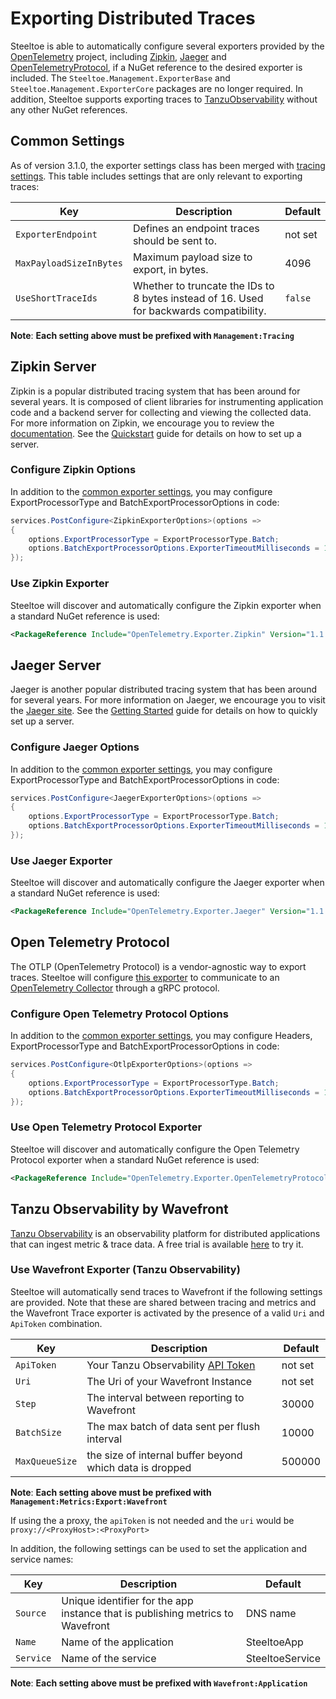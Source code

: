# Exporting Distributed Traces

Steeltoe is able to automatically configure several exporters provided by the [OpenTelemetry](https://opentelemetry.io) project, including [Zipkin](https://github.com/open-telemetry/opentelemetry-dotnet/tree/main/src/OpenTelemetry.Exporter.Zipkin), [Jaeger](https://github.com/open-telemetry/opentelemetry-dotnet/tree/main/src/OpenTelemetry.Exporter.Jaeger) and [OpenTelemetryProtocol](https://github.com/open-telemetry/opentelemetry-dotnet/tree/main/src/OpenTelemetry.Exporter.OpenTelemetryProtocol), if a NuGet reference to the desired exporter is included. The `Steeltoe.Management.ExporterBase` and `Steeltoe.Management.ExporterCore` packages are no longer required. In addition, Steeltoe supports exporting traces to [TanzuObservability](https://tanzu.vmware.com/observability) without any other NuGet references.

## Common Settings

As of version 3.1.0, the exporter settings class has been merged with [tracing settings](./index.md#configure-settings). This table includes settings that are only relevant to exporting traces:

| Key | Description | Default |
| --- | --- | --- |
| `ExporterEndpoint` | Defines an endpoint traces should be sent to. | not set |
| `MaxPayloadSizeInBytes` | Maximum payload size to export, in bytes. | 4096 |
| `UseShortTraceIds` | Whether to truncate the IDs to 8 bytes instead of 16. Used for backwards compatibility. | `false` |

**Note**: **Each setting above must be prefixed with `Management:Tracing`**

## Zipkin Server

Zipkin is a popular distributed tracing system that has been around for several years. It is composed of client libraries for instrumenting application code and a backend server for collecting and viewing the collected data. For more information on Zipkin, we encourage you to review the [documentation](https://zipkin.io/). See the [Quickstart](https://zipkin.io/pages/quickstart) guide for details on how to set up a server.

### Configure Zipkin Options

In addition to the [common exporter settings](#common-settings), you may configure ExportProcessorType and BatchExportProcessorOptions in code:

```csharp
services.PostConfigure<ZipkinExporterOptions>(options =>
{
    options.ExportProcessorType = ExportProcessorType.Batch;
    options.BatchExportProcessorOptions.ExporterTimeoutMilliseconds = 1000;
});
```

### Use Zipkin Exporter

Steeltoe will discover and automatically configure the Zipkin exporter when a standard NuGet reference is used:

```xml
<PackageReference Include="OpenTelemetry.Exporter.Zipkin" Version="1.1.0-rc1" />
```

## Jaeger Server

Jaeger is another popular distributed tracing system that has been around for several years. For more information on Jaeger, we encourage you to visit the [Jaeger site](https://www.jaegertracing.io/). See the [Getting Started](https://www.jaegertracing.io/docs/1.24/getting-started/) guide for details on how to quickly set up a server.

### Configure Jaeger Options

In addition to the [common exporter settings](#common-settings), you may configure ExportProcessorType and BatchExportProcessorOptions in code:

```csharp
services.PostConfigure<JaegerExporterOptions>(options =>
{
    options.ExportProcessorType = ExportProcessorType.Batch;
    options.BatchExportProcessorOptions.ExporterTimeoutMilliseconds = 1000;
});
```

### Use Jaeger Exporter

Steeltoe will discover and automatically configure the Jaeger exporter when a standard NuGet reference is used:

```xml
<PackageReference Include="OpenTelemetry.Exporter.Jaeger" Version="1.1.0-rc1" />
```

## Open Telemetry Protocol

The OTLP (OpenTelemetry Protocol) is a vendor-agnostic way to export traces. Steeltoe will configure [this exporter](https://github.com/open-telemetry/opentelemetry-dotnet/tree/main/src/OpenTelemetry.Exporter.OpenTelemetryProtocol) to communicate to an [OpenTelemetry Collector](https://opentelemetry.io/docs/collector/) through a gRPC protocol.

### Configure Open Telemetry Protocol Options

In addition to the [common exporter settings](#common-settings), you may configure Headers, ExportProcessorType and BatchExportProcessorOptions in code:

```csharp
services.PostConfigure<OtlpExporterOptions>(options =>
{
    options.ExportProcessorType = ExportProcessorType.Batch;
    options.BatchExportProcessorOptions.ExporterTimeoutMilliseconds = 1000;
});
```

### Use Open Telemetry Protocol Exporter

Steeltoe will discover and automatically configure the Open Telemetry Protocol exporter when a standard NuGet reference is used:

```xml
<PackageReference Include="OpenTelemetry.Exporter.OpenTelemetryProtocol" Version="1.1.0-rc1" />
```

## Tanzu Observability by Wavefront

[Tanzu Observability](https://docs.wavefront.com/wavefront_introduction.html) is an observability platform for distributed applications that can ingest metric & trace data. A free trial is available [here](https://tanzu.vmware.com/observability-trial) to try it.

### Use Wavefront Exporter (Tanzu Observability)

Steeltoe will automatically send traces to Wavefront if the following settings are provided. Note that these are shared between tracing and metrics and the Wavefront Trace exporter is activated by the presence of a valid `Uri` and `ApiToken` combination.

| Key | Description | Default |
| --- | --- | --- |
| `ApiToken` | Your Tanzu Observability [API Token](https://docs.wavefront.com/users_account_managing.html#generate-an-api-token) | not set |
| `Uri` | The Uri of your Wavefront Instance | not set |
| `Step` | The interval between reporting to Wavefront  | 30000  |
| `BatchSize` | The max batch of data sent per flush interval | 10000 |
| `MaxQueueSize` |  the size of internal buffer beyond which data is dropped | 500000

**Note**: **Each setting above must be prefixed with `Management:Metrics:Export:Wavefront`**

If using the a proxy, the `apiToken` is not needed and the `uri` would be `proxy://<ProxyHost>:<ProxyPort>`

In addition, the following settings can be used to set the application and service names:

| Key | Description | Default |
| --- | --- | --- |
| `Source`| Unique identifier for the app instance that is publishing metrics to Wavefront | DNS name
| `Name` | Name of the application | SteeltoeApp |
| `Service` | Name of the service | SteeltoeService |

**Note**: **Each setting above must be prefixed with `Wavefront:Application`**
